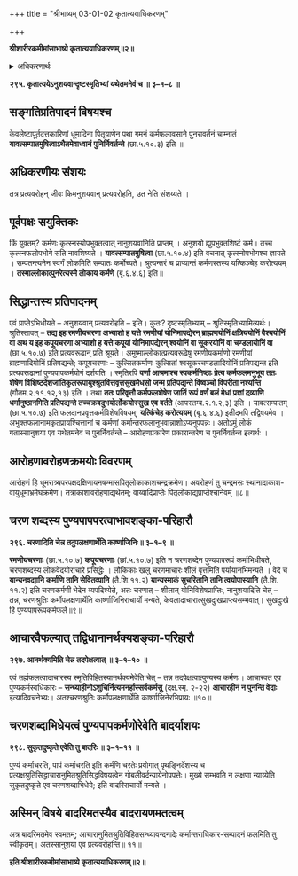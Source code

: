 +++
title = "श्रीभाष्यम् 03-01-02 कृतात्ययाधिकरणम्"

+++


**श्रीशारीरकमीमांसाभाष्ये कृतात्ययाधिकरणम्॥२॥**

<details><summary>अधिकरणार्थः</summary>

सुकृतफलमनुभूय अमुष्माल्लोकान्निवर्तमानस्य भुक्तशेषेण कर्मणा सहैव जीवस्य प्रत्यवरोहः
</details>

**२९५. कृतात्ययेऽनुशयवान्दृष्टस्मृतिभ्यां यथेतमनेवं च ॥ ३–१–८ ॥**

## सङ्गतिप्रतिपादनं विषयश्च

केवलेष्टापूर्तदत्तकारिणां धूमादिना पितृयाणेन पथा गमनं कर्मफलावसाने पुनरावर्तनं चाम्नातं **यावत्सम्पातमुषित्वाऽथैतमेवाध्वानं पुनिर्निवर्तन्ते** (छा.५.१०.३) इति ॥

## अधिकरणीयः संशयः

तत्र प्रत्यवरोहन् जीवः किमनुशयवान् प्रत्यवरोहति, उत नेति संशय्यते ।

## पूर्वपक्षः सयुक्तिकः

किं युक्तम्? कर्मणः कृत्स्नस्योपभुक्तत्वात् नानुशयवानिति प्राप्तम् । अनुशयो ह्युपभुक्तशिष्टं कर्म। तच्च कृत्स्नफलोपभोगे सति नावशिष्यते ।
**यावत्सम्पातमुषित्वा** (छा.५.१०.४) इति वचनात् कृत्स्नोपभोगश्च ज्ञायते । सम्पतन्त्यनेन स्वर्गं लोकमिति सम्पातः कर्मोच्यते। श्रुत्यन्तरं च
प्राप्यान्तं कर्मणस्तस्य यत्किञ्चेह करोत्ययम् ।
**तस्माल्लोकात्पुनरेत्यस्मै लोकाय कर्मणे** (बृ.६.४.६) इति॥

## सिद्धान्तस्य प्रतिपादनम्

एवं प्राप्तेऽभिधीयते – अनुशयवान् प्रत्यवरोहति – इति। कुतः? दृष्टस्मृतिभ्याम् – श्रुतिस्मृतिभ्यामित्यर्थः। श्रुतिस्तावत् – **तद्य इह रमणीयचरणा अभ्याशो ह यत्ते रमणीयां योनिमापद्येरन् ब्राह्मणयोनिं क्षत्रिययोनिं वैश्ययोनिं वा अथ य इह कपूयचरणा अभ्याशो ह यत्ते कपूयां योनिमापद्येरन् श्वयोनिं वा सूकरयोनिं वा चण्डलायोनिं वा** (छा.५.१०.७) इति प्रत्यवरूढान् प्रति श्रूयते। अमुष्माल्लोकात्प्रत्यवरूढेषु रमणीयकर्माणो रमणीयां ब्राह्मणादियोनिं प्रतिपद्यन्ते; कपूयचरणाः – कुत्सितकर्माणः कुत्सितां श्वसूकरचण्डलादियोनिं प्रतिपद्यन्त इति प्रत्यवरूढानां पुण्यपापकर्मयोगं दर्शयति । स्मृतिरपि
**वर्णा आश्रमाश्च स्वकर्मनिष्ठाः प्रेत्य कर्मफलमनुभूय ततः शेषेण विशिष्टदेशजातिकुलरूपायुश्श्रुतवित्तवृत्तसुखमेधसो जन्म प्रतिपद्यन्ते विष्वञ्चो विपरीता नश्यन्ति** (गौतम.२.११.१२,१३) इति । तथा **ततः परिवृत्तौ कर्मफलशेषेण जातिं रूपं वर्णं बलं मेधां प्रज्ञां द्रव्याणि धर्मानुष्ठानमिति प्रतिपद्यन्ते तच्चक्रवदुभयोर्लोकयोस्सुख एव वर्तते** (आपस्तम्ब.२.१.२,३) इति । यावत्सम्पातम् (छा.५.१०.७) इति फलदानप्रवृत्तकर्मविशेषविषयम्;
**यत्किंचेह करोत्ययम्** (बृ.६.४.६) इतीदमपि तद्विषयमेव । अभुक्तफलानामकृतप्रायश्चित्तानां च कर्मणां कर्मान्तरफलानुभवान्नाशोऽप्यनुपपन्नः। अतोऽमुं लोकं गतास्सानुशया एव यथेतमनेवं च पुनर्निवर्तन्ते – आरोहणप्रकारेण प्रकारान्तरेण च पुनर्निवर्तन्त इत्यर्थः ।

## आरोहणावरोहणक्रमयोः विवरणम्

आरोहणं हि धूमरात्र्यपरपक्षदक्षिणायनषण्मासपितृलोकाकाशचन्द्रक्रमेण। अवरोहणं तु चन्द्रमसः स्थानादाकाश-वायुधूमाभ्रमेघक्रमेण। तत्राकाशावरोहणाद्यथेतम्; वाय्वादिप्राप्तेः पितृलोकाद्यप्राप्तेश्चानेवम् ॥८॥

## चरण शब्दस्य पुण्यपापपरत्वाभावशङ्का-परिहारौ

**२९६. चरणादिति चेन्न तदुपलक्षणार्थेति कार्ष्णाजिनिः॥ ३–१–९ ॥**

**रमणीयचरणाः** (छा.५.१०.७) **कपूयचरणाः** (छां.५.१०.७) इति न चरणशब्देन पुण्यपापरूपं कर्माभिधीयते, चरणशब्दस्य लोकवेदयोराचारे प्रसिद्धेः । लौकिकाः खलु चरणमाचारः शीलं वृत्तमिति पर्यायानभिमन्यते । वेदे च **यान्यनवद्यानि कर्माणि तानि सेवितव्यानि** (तै.शि.११.२) **यान्यस्माकं सुचरितानि तानि त्वयोपास्यानि** (तै.शि. ११.२) इति चरणकर्मणी भेदेन व्यपदिश्येते, अतः चरणात् – शीलात् योनिविशेषप्राप्तिः, नानुशयादिति चेत् – तन्न, चरणश्रुतिः कर्मोपलक्षणार्थेति कार्ष्णाजिनिराचार्यो मन्यते, केवलादाचारात्सुखदुःखप्राप्त्यसम्भवात्। सुखदुःखे हि पुण्यपापरूपकर्मफले॥९॥

## आचारवैफल्यात् तद्विधानानर्थक्यशङ्का-परिहारौ

**२९७. आनर्थक्यमिति चेन्न तदपेक्षत्वात् ॥ ३–१–१० ॥**

एवं तर्ह्यफलत्वादाचारस्य स्मृतिविहितस्यानर्थक्यमेवेति चेत् – तन्न तदपेक्षत्वात्पुण्यस्य कर्मणः। आचारवत एव पुण्यकर्मस्वधिकारः –
**सन्ध्याहीनोऽशुचिर्नित्यमनर्हास्सर्वकर्मसु** (दक्ष.स्मृ. २-२२)
**आचारहीनं न पुनन्ति वेदाः** इत्यादिवचनेभ्यः। अतश्चरणश्रुतिः कर्मोपलक्षणार्थेति कार्ष्णाजिनेरभिप्रायः ॥१०॥

## चरणशब्दाभिधेयत्वं पुण्यपापकर्मणोरेवेति बादर्याशयः

**२९८. सुकृतदुष्कृते एवेति तु बादरिः ॥ ३–१–११ ॥**

पुण्यं कर्माचरति, पापं कर्माचरति इति कर्मणि चरतेः प्रयोगात् पृथङ्निर्देशस्य च प्रत्यक्षश्रुतिसिद्धाचारानुमितश्रुतिसिद्धविषयत्वेन गोबलीवर्दन्यायेनोपपत्तेः। मुख्ये सम्भवति न लक्षणा न्याय्येति सुकृतदुष्कृते एव चरणशब्दाभिधेये; इति बादरिराचार्यो मन्यते ।

## अस्मिन् विषये बादरिमतस्यैव बादरायणमतत्वम्

अत्र बादरिमतमेव स्वमतम्; आचारानुमितश्रुतिविहितसन्ध्यावन्दनादेः कर्मान्तराधिकार-सम्पादनं फलमिति तु स्वीकृतम्। अतस्सानुशया एव प्रत्यवरोहन्ति॥ ११॥

**इति श्रीशारीरकमीमांसाभाष्ये कृतात्ययाधिकरणम्॥२॥**


